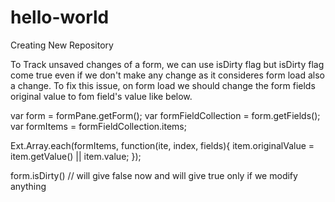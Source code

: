 # hello-world
Creating New Repository


To Track unsaved changes of a form, we can use isDirty flag but isDirty flag come true even if we don't make any change as it consideres form load also a change.
To fix this issue, on form load we should change the form fields original value to fom field's value like below.

var form = formPane.getForm();
var formFieldCollection = form.getFields();
var formItems = formFieldCollection.items;

Ext.Array.each(formItems, function(ite, index, fields){
  item.originalValue = item.getValue() || item.value;
});

form.isDirty() // will give false now and will give true only if we modify anything
